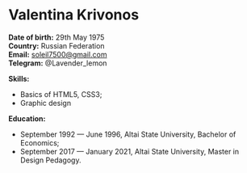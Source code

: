 # Valentina Krivonos

**Date of birth:**	29th May 1975  
**Country:** Russian Federation  
**Email:**	soleil7500@gmail.com  
**Telegram:** @Lavender_lemon

**Skills:**
* Basics of HTML5, CSS3;
* Graphic design

**Education:**
* September 1992 — June 1996, Altai State University, Bachelor of Economics;
* September 2017 — January 2021, Altai State University, Master in Design Pedagogy.
